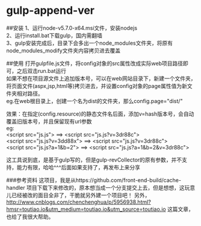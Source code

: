 gulp-append-ver
====
##安装
1、运行node-v5.7.0-x64.msi文件，安装nodejs  
2、运行install.bat下载gulp，国内需翻墙  
3、gulp安装完成后，目录下会多出一个node_modules文件夹，将原有node_modules_modify文件夹内容拷贝进去覆盖

##使用
打开gulpfile.js文件，将config对象的src属性改成实际web项目路径即可，之后双击run.bat运行  
如果不想在项目源文件上追加版本号，可以在web网站目录下，新建一个文件夹，将页面文件(aspx,jsp,html等)拷贝进去，并设置config对象的page属性值为新文件夹相对路径。  
eg.在web根目录上，创建一个名为dist的文件夹，那么config.page="dist/"  

效果：在指定(config.resource)的静态文件名后面，添加v=hash版本号，会自动覆盖旧版本号，并且保留现有url参数  
eg:  
&lt;script src="js.js"></script>           ==>  &lt;script src="js.js?v=3dr88c"></script>  
&lt;script src="js.js?v=3dd88x"></script>  ==>  &lt;script src="js.js?v=3dr88c"></script>  
&lt;script src="js.js?a=1&b=2"></script>   ==>  &lt;script src="js.js?a=1&b=2&v=3dr88c"></script>

这工具说到底，是基于gulp写的，但是gulp-revCollector的原有参数，并不支持，能力有限，哈哈^^^后面如果支持了，再发布上来分享

###参考资料
这项目，我是从https://github.com/front-end-build/cache-handler 项目下载下来修改的，原本想当成一个分支提交上去，但是想想，这玩意儿已经被改的面目全非了，干脆就另外建一个项目吧！
另外， http://www.cnblogs.com/chenchenghua/p/5956938.html?hmsr=toutiao.io&utm_medium=toutiao.io&utm_source=toutiao.io 这篇文章，也给了我很大帮助。
